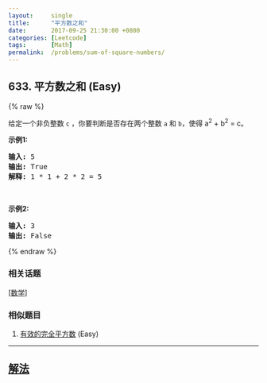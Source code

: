 ```yaml
---
layout:     single
title:      "平方数之和"
date:       2017-09-25 21:30:00 +0800
categories: [Leetcode]
tags:       [Math]
permalink:  /problems/sum-of-square-numbers/
---
```


## 633. 平方数之和 (Easy)

{% raw %}

<p>给定一个非负整数&nbsp;<code>c</code>&nbsp;，你要判断是否存在两个整数 <code>a</code> 和 <code>b</code>，使得&nbsp;a<sup>2</sup> + b<sup>2</sup> = c。</p>

<p><strong>示例1:</strong></p>

<pre>
<strong>输入:</strong> 5
<strong>输出:</strong> True
<strong>解释:</strong> 1 * 1 + 2 * 2 = 5
</pre>

<p>&nbsp;</p>

<p><strong>示例2:</strong></p>

<pre>
<strong>输入:</strong> 3
<strong>输出:</strong> False
</pre>

{% endraw %}

### 相关话题
  [[数学](https://github.com/openset/leetcode/tree/master/tag/math/README.md)]

### 相似题目
  1. [有效的完全平方数](/problems/valid-perfect-square) (Easy)

---

## [解法](https://github.com/openset/leetcode/tree/master/problems/sum-of-square-numbers)
